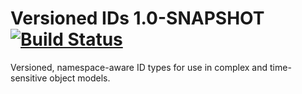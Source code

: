 # Versioned IDs 1.0-SNAPSHOT [![Build Status](https://travis-ci.org/davejoyce/versioned-ids.svg?branch=feature/7)](https://travis-ci.org/davejoyce/versioned-ids)

Versioned, namespace-aware ID types for use in complex and time-sensitive object models.
